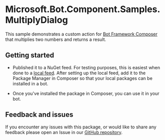 # Microsoft.Bot.Component.Samples.MultiplyDialog

This sample demonstrates a custom action for [Bot Framework Composer](https://docs.microsoft.com/composer) that multiplies two numbers and returns a result.

## Getting started

* Published it to a NuGet feed.  For testing purposes, this is easiest when done to a [local feed](https://docs.microsoft.com/nuget/hosting-packages/local-feeds). After setting up the local feed, add it to the Package Manager in Composer so that your local packages can be installed in a bot.

* Once you've installed the package in Composer, you can use it in your bot.

## Feedback and issues

If you encounter any issues with this package, or would like to share any feedback please open an Issue in our [GitHub repository](https://github.com/microsoft/botbuilder-samples/issues/new/choose).
